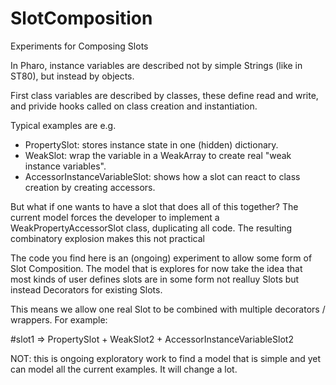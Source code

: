 # SlotComposition
Experiments for Composing Slots

In Pharo, instance variables are described not by simple Strings (like in ST80),  but instead by objects.

First class variables are described by classes, these define read and write, and privide hooks called on class creation 
and instantiation.

Typical examples are e.g. 
- PropertySlot: stores instance state in one (hidden) dictionary. 
- WeakSlot: wrap the variable in a WeakArray to create real "weak instance variables". 
- AccessorInstanceVariableSlot: shows how a slot can react to class creation by creating accessors.

But what if one wants to have a slot that does all of this together? The current model forces the developer to implement a 
WeakPropertyAccessorSlot class, duplicating all code. The resulting combinatory explosion makes this not practical

The code you find here is an (ongoing) experiment to allow some form of Slot Composition. The model that is explores for now 
take the idea that most kinds of user defines slots are in some form not realluy Slots but instead Decorators for existing Slots.

This means we allow one real Slot to be combined with multiple decorators / wrappers. For example:

#slot1 => PropertySlot + WeakSlot2 + AccessorInstanceVariableSlot2

NOT: this is ongoing exploratory work to find a model that is simple and yet can model all the current examples. It will change a lot.
